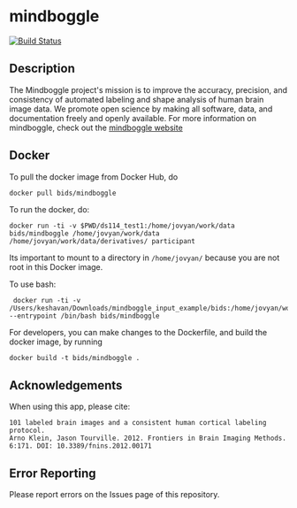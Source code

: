 # mindboggle

[![Build Status](https://circleci.com/gh/BIDS-Apps/mindboggle.png?circle-token=:d4d232bd9d9bcf925155774e1b2d24cdc365bd19)](https://circleci.com/gh/BIDS-Apps/mindboggle)

## Description

The Mindboggle project's mission is to improve the accuracy, precision, and consistency of automated labeling and shape analysis of human brain image data. We promote open science by making all software, data, and documentation freely and openly available. For more information on mindboggle, check out the [mindboggle website](http://mindboggle.readthedocs.io/en/latest/#preprocessing)

## Docker

To pull the docker image from Docker Hub, do

```bash
docker pull bids/mindboggle
```

To run the docker, do:

```
docker run -ti -v $PWD/ds114_test1:/home/jovyan/work/data bids/mindboggle /home/jovyan/work/data /home/jovyan/work/data/derivatives/ participant
```

Its important to mount to a directory in `/home/jovyan/` because you are not root in this Docker image.

To use bash:

```
 docker run -ti -v /Users/keshavan/Downloads/mindboggle_input_example/bids:/home/jovyan/work/data --entrypoint /bin/bash bids/mindboggle
```

For developers, you can make changes to the Dockerfile, and build the docker image, by running

```
docker build -t bids/mindboggle .
```

## Acknowledgements

When using this app, please cite:

```
101 labeled brain images and a consistent human cortical labeling protocol.
Arno Klein, Jason Tourville. 2012. Frontiers in Brain Imaging Methods.
6:171. DOI: 10.3389/fnins.2012.00171
```


## Error Reporting

Please report errors on the Issues page of this repository.
